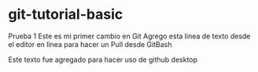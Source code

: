 # git-tutorial-basic
Prueba 1
Este es mi primer cambio en Git
Agrego esta linea de texto desde el editor en lìnea para hacer un Pull desde GitBash

Este texto fue agregado para hacer uso de github desktop
